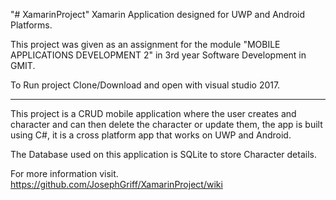 "# XamarinProject" 
Xamarin Application designed for UWP and Android Platforms.

This project was given as an assignment for the module "MOBILE APPLICATIONS DEVELOPMENT 2" in 3rd year Software Development in GMIT.

To Run project Clone/Download and open with visual studio 2017.

---------------------------------------------------------------------------------------------------

This project is a CRUD mobile application where the user creates and character and can then delete the character or update them, the app is built using C#, it is a cross platform app that works on UWP and Android.

The Database used on this application is SQLite to store Character details.

For more information visit. https://github.com/JosephGriff/XamarinProject/wiki
